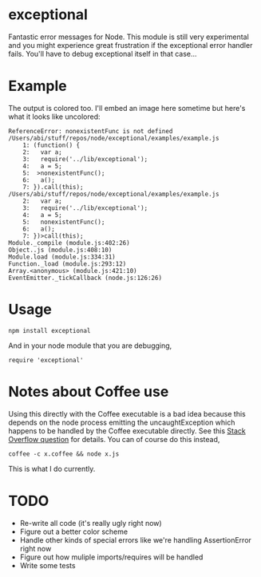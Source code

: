 exceptional
===========

Fantastic error messages for Node. This module is still very experimental and you might experience great frustration if the exceptional error handler fails. You'll have to debug exceptional itself in that case...

Example
=======

The output is colored too. I'll embed an image here sometime but here's what it looks like uncolored:

```
ReferenceError: nonexistentFunc is not defined
/Users/abi/stuff/repos/node/exceptional/examples/example.js
	1: (function() {
	2:   var a;
	3:   require('../lib/exceptional');
	4:   a = 5;
	5:  >nonexistentFunc();
	6:   a();
	7: }).call(this);
/Users/abi/stuff/repos/node/exceptional/examples/example.js
	2:   var a;
	3:   require('../lib/exceptional');
	4:   a = 5;
	5:   nonexistentFunc();
	6:   a();
	7: })>call(this);
Module._compile (module.js:402:26)
Object..js (module.js:408:10)
Module.load (module.js:334:31)
Function._load (module.js:293:12)
Array.<anonymous> (module.js:421:10)
EventEmitter._tickCallback (node.js:126:26)
```

Usage
=====

`npm install exceptional`

And in your node module that you are debugging,

`require 'exceptional'`

Notes about Coffee use
======================

Using this directly with the Coffee executable is a bad idea because this depends on the node process emitting the uncaughtException which happens to be handled by the Coffee executable directly. See this [Stack Overflow question](http://stackoverflow.com/questions/6346291/nodejs-and-coffeescript-coffee-executable-not-behaving-the-same/6350100#6350100) for details. You can of course do this instead,

`coffee -c x.coffee && node x.js`

This is what I do currently.

TODO
====

* Re-write all code (it's really ugly right now)
* Figure out a better color scheme
* Handle other kinds of special errors like we're handling AssertionError right now
* Figure out how muliple imports/requires will be handled
* Write some tests
